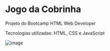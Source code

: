 # Jogo da Cobrinha

Projeto do Bootcamp HTML Web Developer

Tecnologias utilizadas: HTML, CSS e JavaScript

![image](https://user-images.githubusercontent.com/65916297/122614572-4bf7d080-d05d-11eb-9777-8dccb8b704cd.png)


